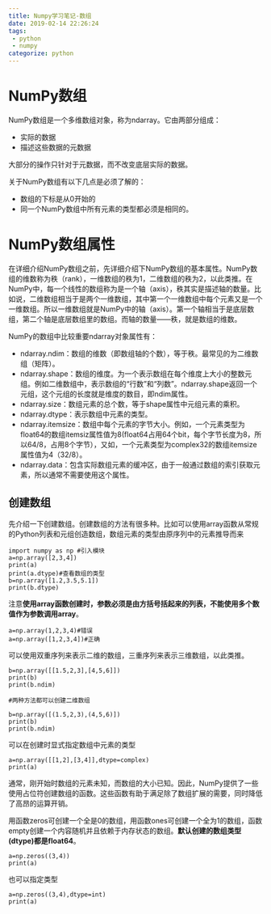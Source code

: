 ```yaml
---
title: Numpy学习笔记-数组
date: 2019-02-14 22:26:24
tags:
 - python
 - numpy
categorize: python
---
```


# NumPy数组

NumPy数组是一个多维数组对象，称为ndarray。它由两部分组成：

- 实际的数据
- 描述这些数据的元数据

大部分的操作只针对于元数据，而不改变底层实际的数据。

关于NumPy数组有以下几点是必须了解的：

- 数组的下标是从0开始的
- 同一个NumPy数组中所有元素的类型都必须是相同的。

# NumPy数组属性

在详细介绍NumPy数组之前，先详细介绍下NumPy数组的基本属性。NumPy数组的维数称为秩（rank），一维数组的秩为1，二维数组的秩为2，以此类推。在NumPy中，每一个线性的数组称为是一个轴（axis），秩其实是描述轴的数量。比如说，二维数组相当于是两个一维数组，其中第一个一维数组中每个元素又是一个一维数组。所以一维数组就是NumPy中的轴（axis）。第一个轴相当于是底层数组，第二个轴是底层数组里的数组。而轴的数量——秩，就是数组的维数。

NumPy的数组中比较重要ndarray对象属性有：

- ndarray.ndim：数组的维数（即数组轴的个数），等于秩。最常见的为二维数组（矩阵）。
- ndarray.shape：数组的维度。为一个表示数组在每个维度上大小的整数元组。例如二维数组中，表示数组的“行数”和“列数”。ndarray.shape返回一个元组，这个元组的长度就是维度的数目，即ndim属性。
- ndarray.size：数组元素的总个数，等于shape属性中元组元素的乘积。
- ndarray.dtype：表示数组中元素的类型。
- ndarray.itemsize：数组中每个元素的字节大小。例如，一个元素类型为float64的数组itemsiz属性值为8(float64占用64个bit，每个字节长度为8，所以64/8，占用8个字节），又如，一个元素类型为complex32的数组itemsize属性值为4（32/8）。
- ndarray.data：包含实际数组元素的缓冲区，由于一般通过数组的索引获取元素，所以通常不需要使用这个属性。

## 创建数组

先介绍一下创建数组。创建数组的方法有很多种。比如可以使用array函数从常规的Python列表和元组创造数组，数组元素的类型由原序列中的元素推导而来

```
import numpy as np #引入模块
a=np.array([2,3,4])
print(a)
print(a.dtype)#查看数组的类型
b=np.array([1.2,3.5,5.1])
print(b.dtype)
```

注意**使用array函数创建时，参数必须是由方括号括起来的列表，不能使用多个数值作为参数调用array**。

```
a=np.array(1,2,3,4)#错误
a=np.array([1,2,3,4])#正确
```

可以使用双重序列来表示二维的数组，三重序列来表示三维数组，以此类推。

```
b=np.array([[1.5,2,3],[4,5,6]])
print(b)
print(b.ndim)

#两种方法都可以创建二维数组
 
b=np.array([(1.5,2,3),(4,5,6)])
print(b)
print(b.ndim)
```

可以在创建时显式指定数组中元素的类型

```
a=np.array([[1,2],[3,4]],dtype=complex)
print(a)
```

通常，刚开始时数组的元素未知，而数组的大小已知。因此，NumPy提供了一些使用占位符创建数组的函数。这些函数有助于满足除了数组扩展的需要，同时降低了高昂的运算开销。

用函数zeros可创建一个全是0的数组，用函数ones可创建一个全为1的数组，函数empty创建一个内容随机并且依赖于内存状态的数组。**默认创建的数组类型(dtype)都是float64**。

```
a=np.zeros((3,4))
print(a)
```

也可以指定类型

```
a=np.zeros((3,4),dtype=int)
print(a)
```